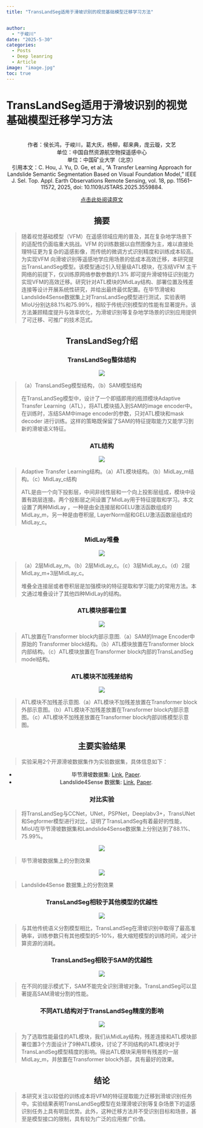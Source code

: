 ```yaml
---
title: "TransLandSeg适用于滑坡识别的视觉基础模型迁移学习方法"


author: 
  - "于峻川"
date: "2025-5-30"
categories:
  - Posts
  - Deep leanring
  - Article
image: "image.jpg"
toc: true
---
```



# TransLandSeg适用于滑坡识别的视觉基础模型迁移学习方法
<br>

<center>作者：侯长鸿，于峻川，葛大庆，杨柳，郗来典，庞云璇，文艺<center>
<center>单位：中国自然资源航空物探遥感中心<center>
<center>单位：中国矿业大学（北京）<center>
  引用本文：C. Hou, J. Yu, D. Ge, et al., “A Transfer Learning Approach for Landslide Semantic Segmentation Based on Visual Foundation Model,” IEEE J. Sel. Top. Appl. Earth Observations Remote Sensing, vol. 18, pp. 11561–11572, 2025, doi: 10.1109/JSTARS.2025.3559884. 
  
  [点击此处阅读原文](https://ieeexplore.ieee.org/document/10962290?source=authoralert)

## 摘要


><p align="left"> 随着视觉基础模型（VFM）在遥感领域应用的普及，其在复杂地学场景下的适配性仍面临重大挑战。VFM 的训练数据以自然图像为主，难以直接处理特征更为复杂的遥感影像，而传统的微调方式识别精度和训练成本较高。为实现VFM 向滑坡识别等遥感地学应用场景的低成本高效迁移，本研究提出TransLandSeg模型。该模型通过引入轻量级ATL模块，在冻结VFM 主干网络的前提下，仅训练原网络参数参数的1.3% 即可提升滑坡特征识别能力实现VFM的高效迁移。研究针对ATL模块的MidLay结构、部署位置及残差连接等设计开展系统性研究，并给出最终最优配置。在毕节滑坡和Landslide4Sense数据集上对TransLandSeg模型进行测试，实验表明MIoU分别达88.1%和75.99%，相较于传统识别模型的性能有显著提升。该方法兼顾精度提升与效率优化，为滑坡识别等复杂地学场景的识别应用提供了可迁移、可推广的技术范式。 </p>

  
## TransLandSeg介绍
### TransLandSeg整体结构
  ![](https://pica.zhimg.com/80/v2-511061b19543a12e63dfabf70ab5d6be_1440w.webp)
><p align="left"> （a）TransLandSeg模型结构，（b）SAM模型结构</p>
><p align="left"> 在TransLandSeg模型中，设计了一个即插即用的瓶颈模块Adaptive Transfer Learning（ATL），将ATL模块插入到SAM的image encoder中。在训练时，冻结SAM中image encoder的参数，只对ATL模块和mask decoder 进行训练。这样的策略既保留了SAM的特征提取能力又能学习到新的滑坡语义特征。</p>


### ATL结构
  ![](https://pic1.zhimg.com/80/v2-bbd4e0693772e78ed0fa671e53fd6eea_1440w.webp)
><p align="left"> Adaptive Transfer Learning结构。（a）ATL模块结构。（b）MidLay_m结构。（c）MidLay_c结构</p>
><p align="left"> ATL是由一个向下投影层，中间非线性层和一个向上投影层组成，模块中设置有跳层连接。两个投影层之间设置了MidLay用于特征提取和学习。本文设置了两种MidLay ，一种是由全连接层和GELU激活函数组成的MidLay_m，另一种是由卷积层, LayerNorm层和GELU激活函数层组成的MidLay_c。</p>
  
### MidLay堆叠
   ![](https://pica.zhimg.com/80/v2-58e4823fd11cd7cb1a9e7d43219532c6_1440w.webp)
><p align="left">（a）2层MidLay_m。（b）2层MidLay_c。（c）3层MidLay_c。（d）2层MidLay_m+3层MidLay_c。 </p>
><p align="left"> 堆叠全连接层或者卷积层是加强模块的特征提取和学习能力的常用方法。本文通过堆叠设计了其他四种MidLay的结构。</p>
### ATL模块部署位置
![](https://pic3.zhimg.com/80/v2-91a00d9eb4702afe059d41c24c4c27f2_1440w.webp)
><p align="left"> ATL放置在Transformer block内部示意图.（a）SAM的Image Encoder中原始的 Transformer block结构。（b）ATL模块放置在Transformer block内部结构。（c）ATL模块放置在Transformer block内部的TransLandSeg model结构。</p>
### ATL模块不加残差结构
![](https://pic3.zhimg.com/80/v2-eb4b4afaee28ed21fb5cb23de40d33a6_1440w.webp)
><p align="left"> ATL模块不加残差示意图.（a）ATL模块不加残差放置在Transformer block外部示意图。（b）ATL模块不加残差放置在Transformer block内部示意图。（c）ATL模块不加残差放置在Transformer block内部训练模型示意图。</p>

## 主要实验结果
><p align="left"> 实验采用2个开源滑坡数据集作为实验数据集，具体信息如下：</p>


* 毕节滑坡数据集: [Link](http://gpcv.whu.edu.cn/data/Bijie_pages.html),  [Paper](https://link.springer.com/article/10.1007/s10346-021-01694-6?fromPaywallRec=true). 
* Landslide4Sense 数据集: [Link](https://github.com/iarai/Landslide4Sense-2022),  [Paper](https://ieeexplore.ieee.org/document/9944085).


### 对比实验
><p align="left"> 将TransLandSeg与CCNet，UNet，PSPNet，Deeplabv3+，TransUNet和Segformer模型进行对比，证明了TransLandSeg有着最好的性能，MIoU在毕节滑坡数据集和Landslide4Sense数据集上分别达到了88.1%、75.99%。</p>
![](https://pic1.zhimg.com/80/v2-0f225fea2bf30c13080e1341201b59e0_1440w.webp)
><p align="left"> 毕节滑坡数据集上的分割效果</p>

![](https://pic4.zhimg.com/80/v2-5904d486cb1f5503aeaa2a6750422a49_1440w.webp)
><p align="left"> Landslide4Sense 数据集上的分割效果</p>

### TransLandSeg相较于其他模型的优越性
![](https://pic1.zhimg.com/80/v2-3aaeee5051647e9ec1cf5eafc4253034_1440w.webp)
><p align="left"> 与其他传统语义分割模型相比，TransLandSeg在滑坡识别中取得了最高准确率，训练参数只有其他模型的5-10%，极大缩短模型的训练时间，减少计算资源的消耗。</p>
### TransLandSeg相较于SAM的优越性

![](https://pic3.zhimg.com/80/v2-596ab1bf763c5340c2a21e6f821a2d4c_1440w.webp)
><p align="left">在不同的提示模式下，SAM不能完全识别滑坡对象。TransLandSeg可以显著提高SAM滑坡分割的性能。</p>
### 不同ATL结构对于TransLandSeg精度的影响
![](https://picx.zhimg.com/80/v2-30823351706b327d8ae7777abee90089_1440w.webp)
><p align="left">为了选取性能最佳的ATL模块，我们从MidLay结构，残差连接和ATL模块部署位置3个方面设计了9种ATL模块，讨论了不同结构的ATL模块对于TransLandSeg模型精度的影响。得出ATL模块采用带有残差的一层MidLay_m，并放置在Transformer block外部，具有最好的效果。</p>


## 结论
><p align="left"> 本研究关注以较低的训练成本将VFM的特征提取能力迁移到滑坡识别任务中。实验结果表明TransLandSeg模型在处理滑坡识别等复杂场景下的遥感识别任务上具有明显优势。此外，这种迁移方法并不受识别目标和场景，甚至是模型接口的限制，具有较为广泛的应用推广价值。</p>







